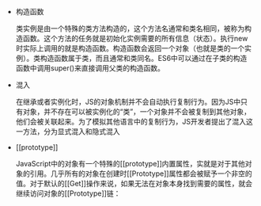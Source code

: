     
- 构造函数
    
    类实例是由一个特殊的类方法构造的，这个方法名通常和类名相同，被称为构造函数。这个方法的任务就是初始化实例需要的所有信息（状态）。执行new时实际上调用的就是构造函数。构造函数会返回一个对象（也就是类的一个实例）。类构造函数属于类，而且通常和类同名。ES6中可以通过在子类的构造函数中调用super()来直接调用父类的构造函数。
	
- 混入
	
	在继承或者实例化时，JS的对象机制并不会自动执行复制行为。因为JS中只有对象，并不存在可以被实例化的“类”，一个对象并不会被复制到其他对象，他们会被关联起来。为了模拟其他语言中的复制行为，JS开发者提出了混入这一方法，分为显式混入和隐式混入

- [[prototype]]
	
	JavaScript中的对象有一个特殊的[[prototype]]内置属性，实就是对于其他对象的引用。几乎所有的对象在创建时[[Prototype]]属性都会被赋予一个非空的值。对于默认的[[Get]]操作来说，如果无法在对象本身找到需要的属性，就会继续访问对象的[[Prototype]]链：